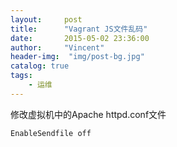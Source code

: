 ```yaml
---
layout:     post
title:      "Vagrant JS文件乱码"
date:       2015-05-02 23:36:00
author:     "Vincent"
header-img:  "img/post-bg.jpg"
catalog: true
tags:
    - 运维
---
```


修改虚拟机中的Apache httpd.conf文件


```
EnableSendfile off
```
